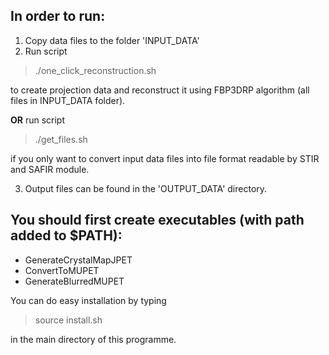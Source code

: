 ## In order to run:

1) Copy data files to the folder 'INPUT_DATA'
2) Run script 

>./one_click_reconstruction.sh

to create projection data and reconstruct it using FBP3DRP algorithm (all files in 
INPUT_DATA folder).

**OR** run script

>./get_files.sh

if you only want to convert input data files into file format readable by STIR and SAFIR module. 

3) Output files can be found in the 'OUTPUT_DATA' directory.

## You should first create executables (with path added to $PATH):

* GenerateCrystalMapJPET
* ConvertToMUPET
* GenerateBlurredMUPET

You can do easy installation by typing
>source install.sh

in the main directory of this programme.
